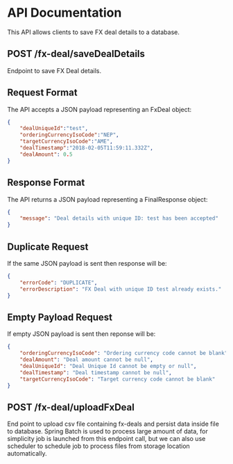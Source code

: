 
# API Documentation

This API allows clients to save FX deal details to a database.




## POST /fx-deal/saveDealDetails

Endpoint to save FX Deal details.




## Request Format

The API accepts a JSON payload representing an FxDeal object:

``` json
{
    "dealUniqueId":"test",
    "orderingCurrencyIsoCode":"NEP",
    "targetCurrencyIsoCode":"AME",
    "dealTimestamp":"2018-02-05T11:59:11.332Z",
    "dealAmount": 0.5
}

```
## Response Format

The API returns a JSON payload representing a FinalResponse object:

``` json
{
    "message": "Deal details with unique ID: test has been accepted"
}

```




## Duplicate Request

If the same JSON payload is sent then response will be:

``` json
{
    "errorCode": "DUPLICATE",
    "errorDescription": "FX Deal with unique ID test already exists."
}

```
## Empty Payload Request

If empty JSON payload is sent then reponse will be:

``` json
{
    "orderingCurrencyIsoCode": "Ordering currency code cannot be blank",
    "dealAmount": "Deal amount cannot be null",
    "dealUniqueId": "Deal Unique Id cannot be empty or null",
    "dealTimestamp": "Deal timestamp cannot be null",
    "targetCurrencyIsoCode": "Target currency code cannot be blank"
}

```

## POST /fx-deal/uploadFxDeal
End point to upload csv file containing fx-deals and persist data inside file to database.
Spring Batch is used to process large amount of data, for simplicity job is launched from
this endpoint call, but we can also use scheduler to schedule job to process files from storage
location automatically.
